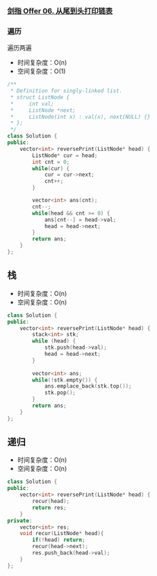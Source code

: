 ### [剑指 Offer 06. 从尾到头打印链表](https://leetcode-cn.com/problems/cong-wei-dao-tou-da-yin-lian-biao-lcof/)

### 遍历

遍历两遍

- 时间复杂度：O(n)
- 空间复杂度：O(1)

```c++
/**
 * Definition for singly-linked list.
 * struct ListNode {
 *     int val;
 *     ListNode *next;
 *     ListNode(int x) : val(x), next(NULL) {}
 * };
 */
class Solution {
public:
    vector<int> reversePrint(ListNode* head) {
        ListNode* cur = head;
        int cnt = 0;
        while(cur) {
            cur = cur->next;
            cnt++;
        }

        vector<int> ans(cnt);
        cnt--;
        while(head && cnt >= 0) {
            ans[cnt--] = head->val;
            head = head->next;
        }
        return ans;
    }
};
```

## 栈

- 时间复杂度：O(n)
- 空间复杂度：O(n)

```c++
class Solution {
public:
    vector<int> reversePrint(ListNode* head) {
        stack<int> stk;
        while (head) {
            stk.push(head->val);
            head = head->next;
        }
        
        vector<int> ans;
        while(!stk.empty()) {
            ans.emplace_back(stk.top());
            stk.pop();
        }
        return ans;
    }
};
```

## 递归

- 时间复杂度：O(n)
- 空间复杂度：O(n)

```c++
class Solution {
public:
    vector<int> reversePrint(ListNode* head) {
        recur(head);
        return res;
    }
private:
    vector<int> res;
    void recur(ListNode* head){
        if(!head) return;
        recur(head->next);
        res.push_back(head->val);
    }
};
```
